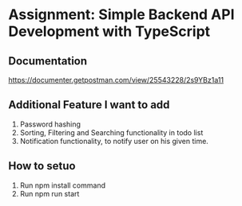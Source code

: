 # Assignment: Simple Backend API Development with TypeScript
## Documentation
https://documenter.getpostman.com/view/25543228/2s9YBz1a11

## Additional Feature I want to add
1. Password hashing
2. Sorting, Filtering and Searching functionality in todo list
3. Notification functionality, to notify user on his given time.

## How to setuo
1. Run npm install command
2. Run npm run start

